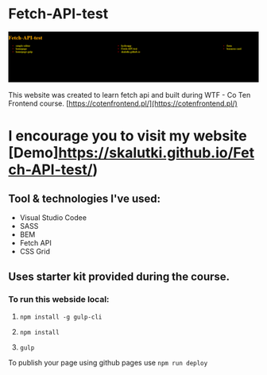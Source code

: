 # Fetch-API-test


![Fetch-API-test](src/assets/img/screenshot.PNG)

This website was created to learn fetch api and built during WTF - Co Ten Frontend course. [https://cotenfrontend.pl/](https://cotenfrontend.pl/)


# I encourage you to visit my website [Demo]https://skalutki.github.io/Fetch-API-test/) 


## Tool & technologies I've used:

- Visual Studio Codee
- SASS
- BEM
- Fetch API
- CSS Grid




## Uses starter kit provided during the course. 

### To run this webside local:
1. `npm install -g gulp-cli`

2. `npm install`

3. `gulp`

To publish your page using github pages use `npm run deploy`

